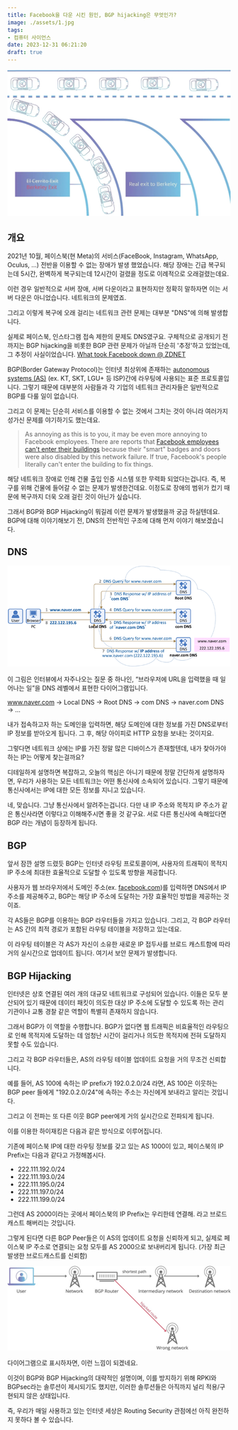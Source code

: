 ```yaml
---
title: Facebook을 다운 시킨 원인, BGP hijacking은 무엇인가?
image: ./assets/1.jpg
tags:
- 컴퓨터 사이언스
date: 2023-12-31 06:21:20
draft: true
---
```


![hero](assets/1.jpg)

## 개요

2021년 10월, 페이스북(현 Meta)의 서비스(FaceBook, Instagram, WhatsApp, Oculus, ...) 전반을 이용할 수 없는 장애가 발생 했었습니다. 해당 장애는 긴급 복구되는데 5시간, 완벽하게 복구되는데 12시간이 걸렸을 정도로 이례적으로 오래걸렸는데요.

이런 경우 일반적으로 서버 장애, 서버 다운이라고 표현하지만 정확히 말하자면 이는 서버 다운은 아니었습니다. 네트워크의 문제였죠.

그리고 이렇게 복구에 오래 걸리는 네트워크 관련 문제는 대부분 "DNS"에 의해 발생합니다.

실제로 페이스북, 인스타그램 접속 제한의 문제도 DNS였구요. 구체적으로 공개되기 전 까지는 BGP hijacking을 비롯한 BGP 관련 문제가 아닐까 단순히 '추정'하고 있었는데, 그 추정이 사실이었습니다. [What took Facebook down @ ZDNET](https://www.zdnet.com/article/what-took-facebook-down-major-global-outage-drags-on)

BGP(Border Gateway Protocol)는 인터넷 최상위에 존재하는 [autonomous systems (AS)](https://people.cs.rutgers.edu/~pxk/352/notes/autonomous_systems.html) (ex. KT, SKT, LGU+ 등 ISP)간에 라우팅에 사용되는 표준 프로토콜입니다. 그렇기 때문에 대부분의 사람들과 각 기업의 네트워크 관리자들은 일반적으로 BGP를 다룰 일이 없습니다.

그리고 이 문제는 단순히 서비스를 이용할 수 없는 것에서 그치는 것이 아니라 여러가지 성가신 문제를 야기하기도 했는데요.

> As annoying as this is to you, it may be even more annoying to Facebook employees. There are reports that [Facebook employees can't enter their buildings](https://twitter.com/sheeraf/status/1445099150316503057?s=21) because their "smart" badges and doors were also disabled by this network failure. If true, Facebook's people literally can't enter the building to fix things.

해당 네트워크 장애로 인해 건물 출입 인증 시스템 또한 무력화 되었다는겁니다. 즉, 복구를 위해 건물에 들어갈 수 없는 문제가 발생한건데요. 이정도로 장애의 범위가 컸기 때문에 복구까지 더욱 오래 걸린 것이 아닌가 싶습니다.

그래서 BGP와 BGP Hijacking이 뭐길레 이런 문제가 발생했을까 궁금 하실텐데요. BGP에 대해 이야기해보기 전, DNS의 전반적인 구조에 대해 먼저 이야기 해보겠습니다.

## DNS

![dns](assets/2.png)

이 그림은 인터뷰에서 자주나오는 질문 중 하나인, “브라우저에 URL을 입력했을 때 일어나는 일”을 DNS 레벨에서 표현한 다이어그램입니다.

www.naver.com → Local DNS → Root DNS → com DNS → naver.com DNS → ...

내가 접속하고자 하는 도메인을 입력하면, 해당 도메인에 대한 정보를 가진 DNS로부터 IP 정보를 받아오게 됩니다. 그 후, 해당 아이피로 HTTP 요청을 보내는 것이지요.

그렇다면 네트워크 상에는 IP를 가진 정말 많은 디바이스가 존재할텐데, 내가 찾아가야 하는 IP는 어떻게 찾는걸까요?

디테일하게 설명하면 복잡하고, 오늘의 핵심은 아니기 때문에 정말 간단하게 설명하자면, 우리가 사용하는 모든 네트워크는 어떤 통신사에 소속되어 있습니다. 그렇기 때문에 통신사에서는 IP에 대한 모든 정보를 지니고 있습니다.

네, 맞습니다. 그냥 통신사에서 알려주는겁니다. 다만 내 IP 주소와 목적지 IP 주소가 같은 통신사라면 이렇다고 이해해주시면 좋을 것 같구요. 서로 다른 통신사에 속해있다면 BGP 라는 개념이 등장하게 됩니다.

## BGP

앞서 잠깐 설명 드렸듯 BGP는 인터넷 라우팅 프로토콜이며, 사용자의 트래픽이 목적지 IP 주소에 최대한 효율적으로 도달할 수 있도록 방향을 제공합니다.

사용자가 웹 브라우저에서 도메인 주소(ex. [facebook.com](facebook.com))를 입력하면 DNS에서 IP 주소를 제공해주고, BGP는 해당 IP 주소에 도달하는 가장 효율적인 방법을 제공하는 것이죠.

각 AS들은 BGP를 이용하는 BGP 라우터들을 가지고 있습니다. 그리고, 각 BGP 라우터는 AS 간의 최적 경로가 포함된 라우팅 테이블을 저장하고 있는데요.

이 라우팅 테이블은 각 AS가 자신이 소유한 새로운 IP 접두사를 브로드 캐스트함에 따라 거의 실시간으로 업데이트 됩니다. 여기서 보안 문제가 발생합니다.

## BGP Hijacking

인터넷은 상호 연결된 여러 개의 대규모 네트워크로 구성되어 있습니다. 이들은 모두 분산되어 있기 때문에 데이터 패킷이 의도한 대상 IP 주소에 도달할 수 있도록 하는 관리 기관이나 교통 경찰 같은 역할이 특별히 존재하지 않습니다.

그래서 BGP가 이 역할을 수행합니다. BGP가 없다면 웹 트래픽은 비효율적인 라우팅으로 인해 목적지에 도달하는 데 엄청난 시간이 걸리거나 의도한 목적지에 전혀 도달하지 못할 수도 있습니다.

그리고 각 BGP 라우터들은, AS의 라우팅 테이블 업데이트 요청을 거의 무조건 신뢰합니다.

예를 들어, AS 100에 속하는 IP prefix가 192.0.2.0/24 라면, AS 100은 이웃하는 BGP peer 들에게 "192.0.2.0/24"에 속하는 주소는 자신에게 보내라고 알리는 것입니다.

그리고 이 전파는 또 다른 이웃 BGP peer에게 거의 실시간으로 전파되게 됩니다.

이를 이용한 하이재킹은 다음과 같은 방식으로 이루어집니다.

기존에 페이스북 IP에 대한 라우팅 정보를 갖고 있는 AS 1000이 있고, 페이스북의 IP Prefix는 다음과 같다고 가정해봅시다.

- 222.111.192.0/24
- 222.111.193.0/24
- 222.111.195.0/24
- 222.111.197.0/24
- 222.111.199.0/24

그런데 AS 2000이라는 곳에서 페이스북의 IP Prefix는 우리한테 연결해. 라고 브로드캐스트 해버리는 것입니다.

그렇게 된다면 다른 BGP Peer들은 이 AS의 업데이트 요청을 신뢰하게 되고, 실제로 페이스북 IP 주소로 연결되는 요청 모두를 AS 2000으로 보내버리게 됩니다. (가장 최근 발생한 브로드캐스트를 신뢰함)

![bgp hijacking](assets/3.jpg)

다이어그램으로 표시하자면, 이런 느낌이 되겠네요.

이것이 BGP와 BGP Hijacking의 대략적인 설명이며, 이를 방지하기 위해 RPKI와 BGPsec라는 솔루션이 제시되기도 했지만, 이러한 솔루션들은 아직까지 널리 적용/구현되지 않은 상태입니다.

즉, 우리가 매일 사용하고 있는 인터넷 세상은 Routing Security 관점에선 아직 완전하지 못하다 볼 수 있습니다.